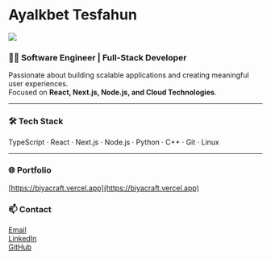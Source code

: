 # Ayalkbet Tesfahun
![](https://komarev.com/ghpvc/?username=biyacraft)

### 👨‍💻 Software Engineer | Full-Stack Developer

Passionate about building scalable applications and creating meaningful user experiences.  
Focused on **React, Next.js, Node.js, and Cloud Technologies**.

---

### 🛠️ Tech Stack
TypeScript · React · Next.js · Node.js · Python · C++ · Git · Linux

---

### 🌐 Portfolio
[https://biyacraft.vercel.app](https://biyacraft.vercel.app)

### 📫 Contact
[Email](mailto:ayalkbettesfahun@gmail.com)  
[LinkedIn](https://www.linkedin.com/in/ayalkbettesfahun/)  
[GitHub](https://github.com/biyapx)
